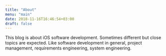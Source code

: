 ```yaml
---
title: "About"
menu: "main"
date: 2018-11-16T16:46:54+03:00
draft: false
---
```

This blog is about iOS software development. Sometimes different but close topics are expected. Like software development in general, project management, requirements engineering, system engineering.

